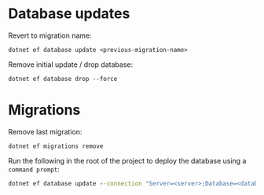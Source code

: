 ﻿# Database updates

Revert to migration name:

```
dotnet ef database update <previous-migration-name>
```

Remove initial update / drop database:

```
dotnet ef database drop --force
```

# Migrations

Remove last migration:

```
dotnet ef migrations remove
```

Run the following in the root of the project to deploy the database using a `command prompt`:

```cmd
dotnet ef database update --connection "Server=<server>;Database=<database>;Encrypt=True;TrustServerCertificate=False;Connection Timeout=30;Authentication=<ActiveDirectoryDefault|ActiveDirectoryInteractive>;"
```

